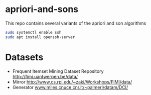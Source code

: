 # apriori-and-sons




This repo contains several variants of the apriori and son algorithms
```bash
sudo systemctl enable ssh    
sudo apt install openssh-server     
```



# Datasets


- Frequent Itemset Mining Dataset Repository    
http://fimi.uantwerpen.be/data/
- Mirror
http://www.cs.rpi.edu/~zaki/Workshops/FIMI/data/     
- Generator
www.miles.cnuce.cnr.it/~palmeri/datam/DCI/
